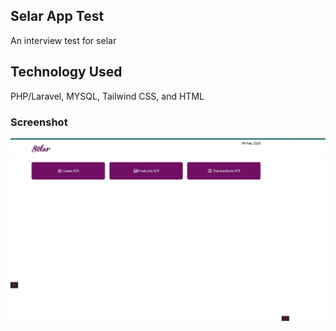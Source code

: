 ## Selar App Test

An interview test for selar


## Technology Used
PHP/Laravel, MYSQL, Tailwind CSS, and HTML


### Screenshot
<img src="public/screenshot-1.png"/>

